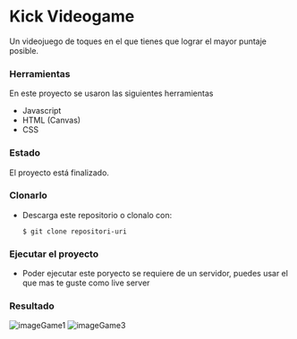 # Kick Videogame

Un videojuego de toques en el que tienes que lograr el mayor puntaje posible.

### Herramientas

En este proyecto se usaron las siguientes herramientas

- Javascript
- HTML (Canvas)
- CSS

### Estado

El proyecto está finalizado.

### Clonarlo

- Descarga este repositorio o clonalo con:

  `$ git clone repositori-uri`

### Ejecutar el proyecto

- Poder ejecutar este poryecto se requiere de un servidor, puedes usar el que mas te guste como live server


### Resultado

![imageGame1](https://user-images.githubusercontent.com/53627060/124400387-9fb61b00-dce7-11eb-9d9c-1cbbdeaaac34.png)
![imageGame3](https://user-images.githubusercontent.com/53627060/124400389-a04eb180-dce7-11eb-9134-963ba2306ec2.png)
